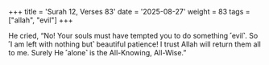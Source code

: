 +++
title = 'Surah 12, Verses 83'
date = '2025-08-27'
weight = 83
tags = ["allah", "evil"]
+++

He cried, “No! Your souls must have tempted you to do something ˹evil˺. So ˹I am left with nothing but˺ beautiful patience! I trust Allah will return them all to me. Surely He ˹alone˺ is the All-Knowing, All-Wise.”